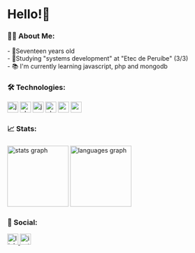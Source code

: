 <h1 align="left">Hello!👋</h1>

###

<h3 align="left">👨‍💻  About Me:</h3>

<p align="left">
  - 👦Seventeen years old<br>
  - 🏫Studying "systems development" at "Etec de Peruíbe" (3/3)<br>
  - 📚 I'm currently learning javascript, php and mongodb
</p>

###

<h3 align="left">🛠 Technologies:</h3>

<div align="left">
  <img src="https://img.shields.io/badge/HTML5-E34F26?style=for-the-badge&logo=html5&logoColor=white" height="25" alt="javascript logo"  />
  <img src="https://img.shields.io/badge/CSS3-1572B6?style=for-the-badge&logo=css3&logoColor=white" height="25" alt="php logo"  />
  <img src="https://img.shields.io/badge/JavaScript-323330?style=for-the-badge&logo=javascript&logoColor=F7DF1E" height="25" alt="javascript logo"  />
  <img src="https://img.shields.io/badge/PHP-777BB4?style=for-the-badge&logo=php&logoColor=white" height="25" alt="php logo"  />
  <img src="https://img.shields.io/badge/MySQL-00000F?style=for-the-badge&logo=mysql&logoColor=white" height="25" alt="mysql logo"  />
  <img src="https://img.shields.io/badge/MongoDB-4EA94B?style=for-the-badge&logo=mongodb&logoColor=white" height="25" alt="mongodb logo"/>       
</div>

###

<h3 align="left">📈 Stats:</h3>

###

<div align="left">
  <img src="https://github-readme-stats.vercel.app/api?username=Apolloyy&hide_title=true&hide_rank=true&show_icons=true&include_all_commits=false&count_private=true&disable_animations=false&theme=dark&locale=en&hide_border=true&order=1" height="140" alt="stats graph"  />
  <img src="https://github-readme-stats.vercel.app/api/top-langs?username=Apolloyy&locale=en&hide_title=false&layout=compact&card_width=330&langs_count=10&theme=dark&hide_border=true&order=2" height="140" alt="languages graph"  />
</div>

###

<h3 align="left">💬 Social:</h3>

<div align="left">
  <a href="#">
    <img src="https://img.shields.io/badge/LinkedIn-0077B5?style=for-the-badge&logo=linkedin&logoColor=white" height="25" alt="linkedin logo"/>
  </a>
  <a href="https://instagram.com/lucas_vlrn">
    <img src="https://img.shields.io/badge/Instagram-E4405F?style=for-the-badge&logo=instagram&logoColor=white" height="25" alt="instagram logo"/>
  </a>
</div>

